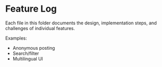# Feature Log

Each file in this folder documents the design, implementation steps, and challenges of individual features.

Examples:
- Anonymous posting
- Search/filter
- Multilingual UI
